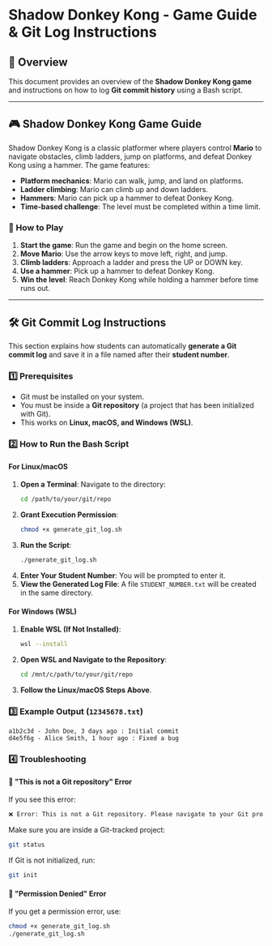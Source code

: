 # **Shadow Donkey Kong - Game Guide & Git Log Instructions**

## **📌 Overview**
This document provides an overview of the **Shadow Donkey Kong game** and instructions on how to log **Git commit history** using a Bash script.

---

## **🎮 Shadow Donkey Kong Game Guide**
Shadow Donkey Kong is a classic platformer where players control **Mario** to navigate obstacles, climb ladders, jump on platforms, and defeat Donkey Kong using a hammer. The game features:
- **Platform mechanics**: Mario can walk, jump, and land on platforms.
- **Ladder climbing**: Mario can climb up and down ladders.
- **Hammers**: Mario can pick up a hammer to defeat Donkey Kong.
- **Time-based challenge**: The level must be completed within a time limit.

### **🔹 How to Play**
1. **Start the game**: Run the game and begin on the home screen.
2. **Move Mario**: Use the arrow keys to move left, right, and jump.
3. **Climb ladders**: Approach a ladder and press the UP or DOWN key.
4. **Use a hammer**: Pick up a hammer to defeat Donkey Kong.
5. **Win the level**: Reach Donkey Kong while holding a hammer before time runs out.

---

## **🛠️ Git Commit Log Instructions**
This section explains how students can automatically **generate a Git commit log** and save it in a file named after their **student number**.

### **1️⃣ Prerequisites**
- Git must be installed on your system.
- You must be inside a **Git repository** (a project that has been initialized with Git).
- This works on **Linux, macOS, and Windows (WSL)**.

### **2️⃣ How to Run the Bash Script**
#### **For Linux/macOS**
1. **Open a Terminal**: Navigate to the directory:
   ```sh
   cd /path/to/your/git/repo
   ```
2. **Grant Execution Permission**:
   ```sh
   chmod +x generate_git_log.sh
   ```
3. **Run the Script**:
   ```sh
   ./generate_git_log.sh
   ```
4. **Enter Your Student Number**: You will be prompted to enter it.
5. **View the Generated Log File**: A file `STUDENT_NUMBER.txt` will be created in the same directory.

#### **For Windows (WSL)**
1. **Enable WSL (If Not Installed)**:
   ```sh
   wsl --install
   ```
2. **Open WSL and Navigate to the Repository**:
   ```sh
   cd /mnt/c/path/to/your/git/repo
   ```
3. **Follow the Linux/macOS Steps Above**.

### **3️⃣ Example Output (`12345678.txt`)**
```
a1b2c3d - John Doe, 3 days ago : Initial commit
d4e5f6g - Alice Smith, 1 hour ago : Fixed a bug
```

### **4️⃣ Troubleshooting**
#### **🛑 "This is not a Git repository" Error**
If you see this error:
```sh
❌ Error: This is not a Git repository. Please navigate to your Git project directory.
```
Make sure you are inside a Git-tracked project:
```sh
git status
```
If Git is not initialized, run:
```sh
git init
```

#### **🛑 "Permission Denied" Error**
If you get a permission error, use:
```sh
chmod +x generate_git_log.sh
./generate_git_log.sh
```


